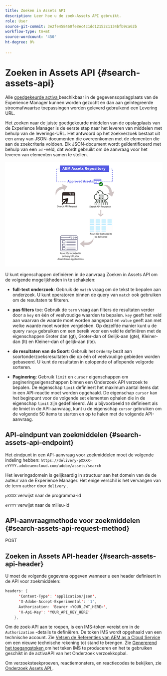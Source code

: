 ```yaml
---
title: Zoeken in Assets API
description: Leer hoe u de zoek-Assets API gebruikt.
role: User
source-git-commit: 3e2fe458460fe8ec4c1dd12152c1134bfb9ca62b
workflow-type: tm+mt
source-wordcount: '450'
ht-degree: 0%

---
```


# Zoeken in Assets API {#search-assets-api}

Alle [ goedgekeurde activa ](approve-assets.md) beschikbaar in de gegevensopslagplaats van de Experience Manager kunnen worden gezocht en dan aan geïntegreerde stroomafwaartse toepassingen worden geleverd gebruikend een Levering URL.

Het zoeken naar de juiste goedgekeurde middelen van de opslagplaats van de Experience Manager is de eerste stap naar het leveren van middelen met behulp van de leverings-URL. Het antwoord op het zoekverzoek bestaat uit een array van JSON-documenten die overeenkomen met de elementen die aan de zoekcriteria voldoen. Elk JSON-document wordt geïdentificeerd met behulp van een `id` -veld, dat wordt gebruikt om de aanvraag voor het leveren van elementen samen te stellen.

![ Overzicht van direct binair upload protocol ](assets/search-assets-api-overview.png)

U kunt eigenschappen definiëren in de aanvraag Zoeken in Assets API om de volgende mogelijkheden in te schakelen:

* **full-text onderzoek**: Gebruik de `match` vraag om de tekst te bepalen aan onderzoek.  U kunt operatoren binnen de query van `match` ook gebruiken om de resultaten te filteren.

* **pas filters** toe: Gebruik de `term` vraag aan filters de resultaten verder door a `key` en één of veelvoudige waarden te bepalen. `key` geeft het veld aan waarvan de waarde moet worden aangepast en `value` geeft aan met welke waarde moet worden vergeleken. Op dezelfde manier kunt u de query `range` gebruiken om een bereik voor een veld te definiëren met de eigenschappen Groter dan (gt), Groter-dan of Gelijk-aan (gte), Kleiner-dan (lt) en Kleiner-dan of gelijk-aan (lte).

* **de resultaten van de Soort**: Gebruik het `OrderBy` bezit aan soortonderzoeksresultaten die op één of veelvoudige gebieden worden gebaseerd. U kunt de resultaten in oplopende of aflopende volgorde sorteren.

* **Paginering**: Gebruik `limit` en `cursor` eigenschappen om pagineringseigenschappen binnen een Onderzoek API verzoek te bepalen. De eigenschap `limit` definieert het maximum aantal items dat in een API-reactie moet worden opgehaald. De eigenschap `cursor` kan het beginpunt voor de volgende set elementen ophalen die in de eigenschap `limit` zijn gedefinieerd. Als u bijvoorbeeld `50` definieert als de limiet in de API-aanvraag, kunt u de eigenschap `cursor` gebruiken om de volgende 50 items te starten en op te halen met de volgende API-aanvraag.

## API-eindpunt van zoekmiddelen {#search-assets-api-endpoint}

Het eindpunt in een API-aanvraag voor zoekmiddelen moet de volgende indeling hebben:
`https://delivery-pXXXX-eYYYY.adobeaemcloud.com/adobe/assets/search`

Het leveringsdomein is gelijkaardig in structuur aan het domein van de de auteur van de Experience Manager. Het enige verschil is het vervangen van de term `author` door `delivery` .

`pXXXX` verwijst naar de programma-id

`eYYYY` verwijst naar de milieu-id

## API-aanvraagmethode voor zoekmiddelen {#search-assets-api-request-method}

POST

## Zoeken in Assets API-header {#search-assets-api-header}

U moet de volgende gegevens opgeven wanneer u een header definieert in de API voor zoekmiddelen:

```java
headers: {
      'Content-Type': 'application/json',
      'X-Adobe-Accept-Experimental': '1',
      Authorization: 'Bearer <YOUR_JWT_HERE>',
      'X-Api-Key': 'YOUR_API_KEY_HERE'
    },
```

Om de zoek-API aan te roepen, is een IMS-token vereist om in de `Authorization` -details te definiëren. De token IMS wordt opgehaald van een technische account. Zie [ Vetsen de Referenties van AEM as a Cloud Service ](https://experienceleague.adobe.com/docs/experience-manager-cloud-service/content/implementing/developing/generating-access-tokens-for-server-side-apis.html?lang=en#fetch-the-aem-as-a-cloud-service-credentials) om een nieuwe technische rekening tot stand te brengen. Zie [ Genererend het toegangstoken ](https://experienceleague.adobe.com/docs/experience-manager-cloud-service/content/implementing/developing/generating-access-tokens-for-server-side-apis.html?lang=en#generating-the-access-token) om het teken IMS te produceren en het te gebruiken geschikt in de activaAPI van het Onderzoek verzoekkopbal.

Om verzoeksteekproeven, reactiemonsters, en reactiecodes te bekijken, zie [ Onderzoek Assets API ](https://adobe-aem-assets-delivery-experimental.redoc.ly/#operation/search).
